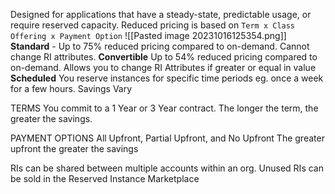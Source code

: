 Designed for applications that have a steady-state, predictable usage, or require reserved capacity.
Reduced pricing is based on `Term x Class Offering x Payment Option`
![[Pasted image 20231016125354.png]]
**Standard** - Up to 75% reduced pricing compared to on-demand. Cannot change RI attributes.
**Convertible** Up to 54% reduced pricing compared to on-demand. Allows you to change RI Attributes if greater or equal in value
**Scheduled** You reserve instances for specific time periods eg. once a week for a few hours. Savings Vary

TERMS
You commit to a 1 Year or 3 Year contract. The longer the term, the greater the savings.

PAYMENT OPTIONS
All Upfront, Partial Upfront, and No Upfront
The greater upfront the greater the savings

RIs can be shared between multiple accounts within an org. Unused RIs can be sold in the Reserved Instance Marketplace